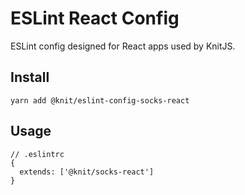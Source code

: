 # ESLint React Config

ESLint config designed for React apps used by KnitJS.

## Install

```
yarn add @knit/eslint-config-socks-react
```

## Usage

```
// .eslintrc
{
  extends: ['@knit/socks-react']
}
```
